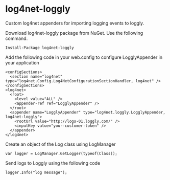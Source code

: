 log4net-loggly
==============

Custom log4net appenders for importing logging events to loggly.

Download log4net-loggly package from NuGet. Use the following command.

    Install-Package log4net-loggly

Add the following code in your web.config to configure LogglyAppender in your application

    <configSections>
      <section name="log4net" type="log4net.Config.Log4NetConfigurationSectionHandler, log4net" />
    </configSections>
    <log4net>
      <root>
        <level value="ALL" />
        <appender-ref ref="LogglyAppender" />
      </root>
      <appender name="LogglyAppender" type="log4net.loggly.LogglyAppender, log4net-loggly">
        <rootUrl value="http://logs-01.loggly.com/" />
        <inputKey value="your-customer-token" />
      </appender>
    </log4net>
    

Create an object of the Log class using LogManager

    var logger = LogManager.GetLogger(typeof(Class));
    
Send logs to Loggly using the following code
  
    logger.Info("log message");

